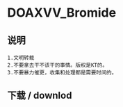 # DOAXVV_Bromide

## 说明
```
1.文明转载
2.不要拿去干不该干的事情。版权是KT的。
3.不要暴力催更，收集和处理都是需要时间的。
```
## 下载 / downlod
```

```
